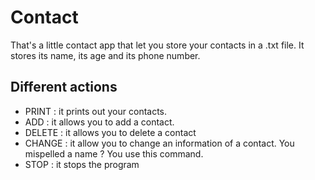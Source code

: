 # Contact
That's a little contact app that let you store your contacts in a .txt file. It stores its name, its age and its phone number.


## Different actions

* PRINT : it prints out your contacts.
* ADD : it allows you to add a contact.
* DELETE : it allows you to delete a contact
* CHANGE : it allow you to change an information of a contact. You mispelled a name ? You use this command.
* STOP : it stops the program
